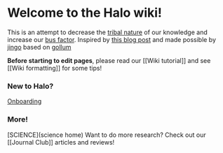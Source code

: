 # Welcome to the Halo wiki!

This is an attempt to decrease the [tribal nature](https://en.wikipedia.org/wiki/Tribal_knowledge) of our knowledge and increase our [bus factor](https://en.wikipedia.org/wiki/Bus_factor).  Inspired by [this blog post](https://blog.pusher.com/learnt-making-company-wiki/) and made possible by [jingo](https://github.com/claudioc/jingo) based on [gollum](https://github.com/gollum/gollum)

**Before starting to edit pages**, please read our [[Wiki tutorial]] and see [[Wiki formatting]] for some tips!

### New to Halo?
[Onboarding](onboarding)
### More!
[SCIENCE](science home)
Want to do more research? Check out our [[Journal Club]] articles and reviews!